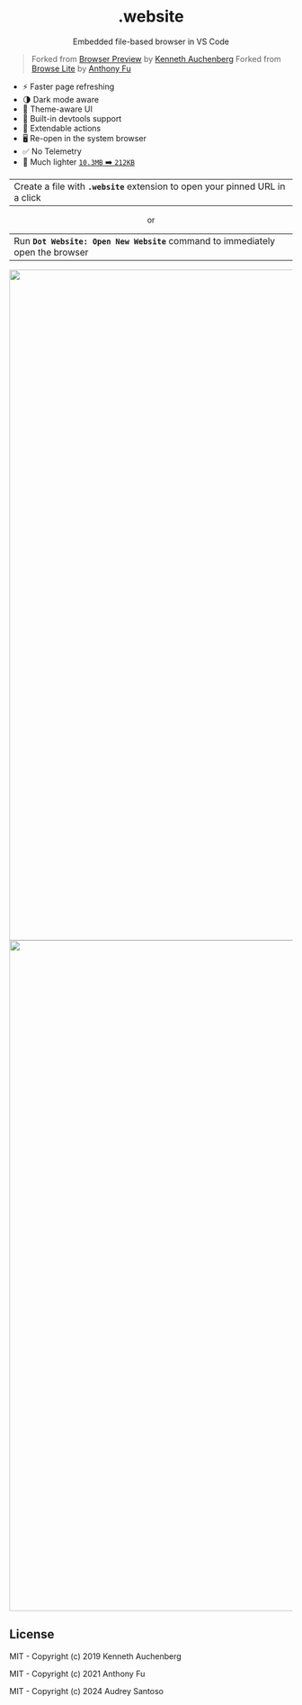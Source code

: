 <p align="center">
<!-- <img src="https://antfu.gallerycdn.vsassets.io/extensions/antfu/dot-website/0.0.11/1614585407925/Microsoft.VisualStudio.Services.Icons.Default" alt="Logo" height="100"/> -->
</p>

<h1 align="center">
.website
</h1>
<p align="center">
Embedded file-based browser in VS Code
</p>
<p align="center">
<!-- <a href="https://marketplace.visualstudio.com/items?itemName=antfu.dot-website" target="__blank"><img src="https://img.shields.io/visual-studio-marketplace/v/antfu.dot-website.svg?color=228cb3&amp;label=" alt="Visual Studio Marketplace Version" /></a> -->
</h1>

> Forked from [Browser Preview](https://github.com/auchenberg/vscode-browser-preview) by [Kenneth Auchenberg](https://github.com/auchenberg)
> Forked from [Browse Lite](https://github.com/antfu/vscode-browse-lite) by [Anthony Fu](https://github.com/antfu)

- ⚡️ Faster page refreshing
- 🌗 Dark mode aware
- 🎨 Theme-aware UI
- 🐞 Built-in devtools support
- 🔌 Extendable actions
- 🖥 Re-open in the system browser
- ✅ No Telemetry
- 🍃 Much lighter [`10.3MB` ➡️ `212KB`](https://user-images.githubusercontent.com/11247099/109819001-90a65a00-7c6e-11eb-8d82-465ec8b22eba.png)

<p align="center">
<table><tr><td>Create a file with <b><code>.website</code></b> extension to open your pinned URL in a click</tr></td></table>
</p>
<p align="center">or</p>
<p align="center">
<table><tr><td>Run <b><code>Dot Website: Open New Website</code></b> command to immediately open the browser</tr></td></table>
</p>

<p align="center">
<img width="1192" alt="Preview 1" src="https://user-images.githubusercontent.com/11247099/109469316-d6192a80-7aa8-11eb-8a3b-d2d52bef34e4.png">
<img width="1192" alt="Preview 2" src="https://user-images.githubusercontent.com/11247099/109469308-d1547680-7aa8-11eb-9957-23a4d8ac35e6.png">
</p>

## License

MIT - Copyright (c) 2019 Kenneth Auchenberg

MIT - Copyright (c) 2021 Anthony Fu

MIT - Copyright (c) 2024 Audrey Santoso
